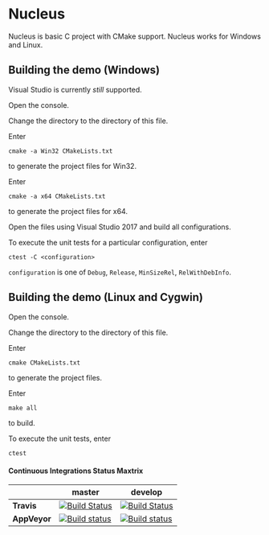 # Nucleus
Nucleus is basic C project with CMake support.
Nucleus works for Windows and Linux.

## Building the demo (Windows)
Visual Studio is currently *still* supported.

Open the console.

Change the directory to the directory of this file.

Enter
```
cmake -a Win32 CMakeLists.txt
```
to generate the project files for Win32.

Enter
```
cmake -a x64 CMakeLists.txt
```
to generate the project files for x64.

Open the files using Visual Studio 2017 and build all configurations.

To execute the unit tests for a particular configuration, enter
```
ctest -C <configuration>
```

```configuration``` is one of `Debug`, `Release`, `MinSizeRel`, `RelWithDebInfo`.

## Building the demo (Linux and Cygwin)
Open the console.

Change the directory to the directory of this file.

Enter
```
cmake CMakeLists.txt 
```
to generate the project files.

Enter
```
make all
```
to build.

To execute the unit tests, enter
```
ctest
```

#### Continuous Integrations Status Maxtrix

|              | master                                                                                                                                                                                   | develop                                                                                                                                                                                    |
| ------------ | ---------------------------------------------------------------------------------------------------------------------------------------------------------------------------------------- | ------------------------------------------------------------------------------------------------------------------------------------------------------------------------------------------ |
| **Travis**   | [![Build Status](https://travis-ci.org/primordialmachine/nucleus-language.svg?branch=master)](https://travis-ci.org/primordialmachine/nucleus)                                           | [![Build Status](https://travis-ci.org/primordialmachine/nucleus-language.svg?branch=develop)](https://travis-ci.org/primordialmachine/nucleus-language)                                   |
| **AppVeyor** | [![Build status](https://ci.appveyor.com/api/projects/status/kvas7mxufgc4bu48/branch/master?svg=true)](https://ci.appveyor.com/project/primordialmachine/nucleus-language/branch/master) | [![Build status](https://ci.appveyor.com/api/projects/status/kvas7mxufgc4bu48/branch/develop?svg=true)](https://ci.appveyor.com/project/primordialmachine/nucleus-language/branch/develop) |
